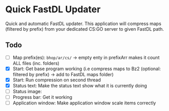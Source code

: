 # Quick FastDL Updater
Quick and automatic FastDL updater. This application will compress maps (filtered by prefix) from your dedicated CS:GO server to given FastDL path.

## Todo
- [ ] Map prefix(es): `bhop/ar/cs/` -> empty enty in prefixArr makes it count ALL files (inc. folders)
- [x] Start: Get base program working (i.e compress maps to Bz2 (optional: filtered by prefix) -> add to FastDL maps folder)
- [x] Start: Run compression on second thread
- [x] Status text: Make the status text show what it is currently doing
- [ ] Status image: 
- [ ] Progress bar: Get it working
- [ ] Application window: Make application window scale items correctly 
